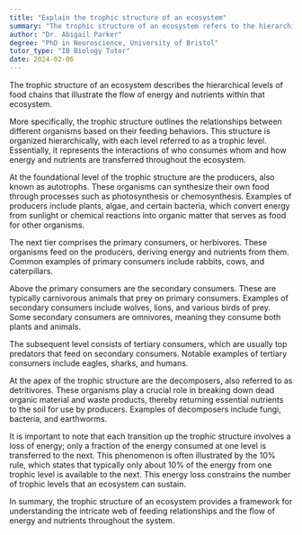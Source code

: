 ```yaml
---
title: "Explain the trophic structure of an ecosystem"
summary: "The trophic structure of an ecosystem refers to the hierarchical levels of food chains representing the flow of energy and nutrients."
author: "Dr. Abigail Parker"
degree: "PhD in Neuroscience, University of Bristol"
tutor_type: "IB Biology Tutor"
date: 2024-02-06
---
```


The trophic structure of an ecosystem describes the hierarchical levels of food chains that illustrate the flow of energy and nutrients within that ecosystem.

More specifically, the trophic structure outlines the relationships between different organisms based on their feeding behaviors. This structure is organized hierarchically, with each level referred to as a trophic level. Essentially, it represents the interactions of who consumes whom and how energy and nutrients are transferred throughout the ecosystem.

At the foundational level of the trophic structure are the producers, also known as autotrophs. These organisms can synthesize their own food through processes such as photosynthesis or chemosynthesis. Examples of producers include plants, algae, and certain bacteria, which convert energy from sunlight or chemical reactions into organic matter that serves as food for other organisms.

The next tier comprises the primary consumers, or herbivores. These organisms feed on the producers, deriving energy and nutrients from them. Common examples of primary consumers include rabbits, cows, and caterpillars.

Above the primary consumers are the secondary consumers. These are typically carnivorous animals that prey on primary consumers. Examples of secondary consumers include wolves, lions, and various birds of prey. Some secondary consumers are omnivores, meaning they consume both plants and animals.

The subsequent level consists of tertiary consumers, which are usually top predators that feed on secondary consumers. Notable examples of tertiary consumers include eagles, sharks, and humans.

At the apex of the trophic structure are the decomposers, also referred to as detritivores. These organisms play a crucial role in breaking down dead organic material and waste products, thereby returning essential nutrients to the soil for use by producers. Examples of decomposers include fungi, bacteria, and earthworms.

It is important to note that each transition up the trophic structure involves a loss of energy; only a fraction of the energy consumed at one level is transferred to the next. This phenomenon is often illustrated by the 10% rule, which states that typically only about $10\%$ of the energy from one trophic level is available to the next. This energy loss constrains the number of trophic levels that an ecosystem can sustain.

In summary, the trophic structure of an ecosystem provides a framework for understanding the intricate web of feeding relationships and the flow of energy and nutrients throughout the system.
    